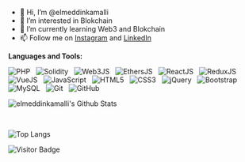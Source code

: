 - 👋 Hi, I’m @elmeddinkamalli
- 👀 I’m interested in Blokchain
- 🌱 I’m currently learning Web3 and Blokchain
- 📫 Follow me on <a target="blank" href="https://www.instagram.com/elmeddinkamalli/">Instagram</a> and <a target="blank" href="https://www.linkedin.com/in/elmeddin-kamalli-6152ba114/">LinkedIn</a>

<!---
elmeddinkamalli/elmeddinkamalli is a ✨ special ✨ repository because its `README.md` (this file) appears on your GitHub profile.
You can click the Preview link to take a look at your changes.
--->


**Languages and Tools:** 

![PHP](https://img.shields.io/badge/-PHP-black?logo=php&style=social)&nbsp;&nbsp;
![Solidity](https://img.shields.io/badge/-Solidity-black?logo=solidity&style=social)&nbsp;&nbsp;
![Web3JS](https://img.shields.io/badge/-Web3-black?logo=web3&style=social)&nbsp;&nbsp;
![EthersJS](https://img.shields.io/badge/-EthersJS-black?logo=ethers&style=social)&nbsp;&nbsp;
![ReactJS](https://img.shields.io/badge/-ReactJS-black?logo=react&style=social)&nbsp;&nbsp;
![ReduxJS](https://img.shields.io/badge/-ReduxJS-black?logo=redux&style=social)&nbsp;&nbsp;
![VueJS](https://img.shields.io/badge/-VueJs-black?logo=vue&style=social)&nbsp;&nbsp;
![JavaScript](https://img.shields.io/badge/-JavaScript-black?logo=javascript&style=social)&nbsp;&nbsp;
![HTML5](https://img.shields.io/badge/-HTML5-black?logo=html5&style=social)&nbsp;&nbsp;
![CSS3](https://img.shields.io/badge/-CSS3-black?logo=css3&style=social)&nbsp;&nbsp;
![jQuery](https://img.shields.io/badge/-jQuery-black?logo=jquery&style=social)&nbsp;&nbsp;
![Bootstrap](https://img.shields.io/badge/-Bootstrap-black?logo=bootstrap&style=social)&nbsp;&nbsp;
![MySQL](https://img.shields.io/badge/-MySQL-black?logo=mysql&style=social)&nbsp;&nbsp;
![Git](https://img.shields.io/badge/-Git-black?logo=git&style=social)&nbsp;&nbsp;
![GitHub](https://img.shields.io/badge/-GitHub-black?logo=github&style=social)&nbsp;&nbsp;

![elmeddinkamalli's Github Stats](https://github-readme-stats.vercel.app/api?username=elmeddinkamalli&count_private=true&show_icons=true&include_all_commits=true)

</br> 

![Top Langs](https://github-readme-stats.vercel.app/api/top-langs/?username=elmeddinkamalli&hide=TeX&layout=compact)

![Visitor Badge](https://visitor-badge.laobi.icu/badge?page_id=rusty-sj.rusty-sj)
